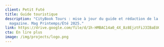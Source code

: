 ```yaml
---
client: Petit Futé
title: Guide touristique
description: "CityBook Tours : mise à jour du guide et rédaction de la partie
  magazine. Mag Printemps/Été 2025."
link: https://drive.google.com/file/d/1h-HMBAC14a0_4X_8z8EjztFiJ3IBaEUG/view?usp=sharing
cta: En lire plus
image: /img/projects/logo.png
---
```

